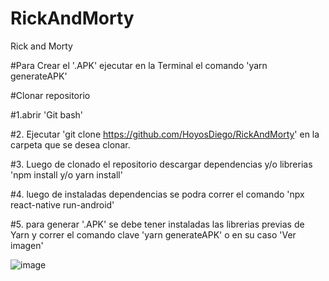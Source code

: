 # RickAndMorty
Rick and Morty

#Para Crear el '.APK' ejecutar en la Terminal el comando 'yarn generateAPK'



#Clonar repositorio 

#1.abrir 'Git bash' 

#2. Ejecutar 'git clone https://github.com/HoyosDiego/RickAndMorty' en la carpeta que se desea clonar.

#3. Luego de clonado el repositorio descargar dependencias y/o librerias 'npm install y/o yarn install'

#4. luego de instaladas dependencias se podra correr el comando 'npx react-native run-android' 

#5. para generar '.APK' se debe tener instaladas las librerias previas de Yarn y correr el comando clave 'yarn generateAPK' o en su caso 'Ver imagen' 

![image](https://user-images.githubusercontent.com/25286361/134342818-f28423d4-9ffd-4328-abd6-cbf0d9311e9a.png)
 
